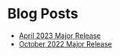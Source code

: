 # Blog Posts

* [April 2023 Major Release](https://microsoft365dsc.com/blog/april-2023-major-release.md)
* [October 2022 Major Release](https://microsoft365dsc.com/blog/october-2022-major-release.md)
